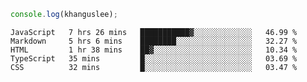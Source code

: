 ```js
console.log(khanguslee);
```

<!--START_SECTION:waka-->
```text
JavaScript   7 hrs 26 mins   ███████████▓░░░░░░░░░░░░░   46.99 % 
Markdown     5 hrs 6 mins    ████████░░░░░░░░░░░░░░░░░   32.27 % 
HTML         1 hr 38 mins    ██▓░░░░░░░░░░░░░░░░░░░░░░   10.34 % 
TypeScript   35 mins         █░░░░░░░░░░░░░░░░░░░░░░░░   03.69 % 
CSS          32 mins         █░░░░░░░░░░░░░░░░░░░░░░░░   03.47 % 
```
<!--END_SECTION:waka-->

<!--
**khanguslee/khanguslee** is a ✨ _special_ ✨ repository because its `README.md` (this file) appears on your GitHub profile.

Here are some ideas to get you started:

- 🔭 I’m currently working on ...
- 🌱 I’m currently learning ...
- 👯 I’m looking to collaborate on ...
- 🤔 I’m looking for help with ...
- 💬 Ask me about ...
- 📫 How to reach me: ...
- 😄 Pronouns: ...
- ⚡ Fun fact: ...
-->
